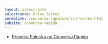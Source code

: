```yaml
---
layout: palestrante
palestrante: Erlan Torres
permalink: /conversa-rapida/erlan-torres.html
subsite: conversa-rapida
---
```


* [Primeira Palestra no Conversa Rápida](/conversa-rapida/erlan-torres-primeira-palestra-no-conversa-r-pida)
